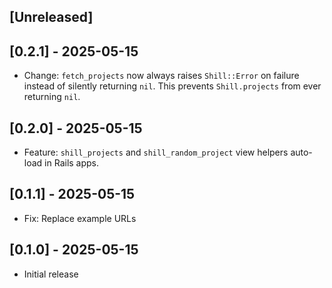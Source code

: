 ## [Unreleased]

## [0.2.1] - 2025-05-15

- Change: `fetch_projects` now always raises `Shill::Error` on failure instead of silently returning `nil`. This prevents `Shill.projects` from ever returning `nil`.

## [0.2.0] - 2025-05-15

- Feature: `shill_projects` and `shill_random_project` view helpers auto-load in Rails apps.

## [0.1.1] - 2025-05-15

- Fix: Replace example URLs

## [0.1.0] - 2025-05-15

- Initial release
